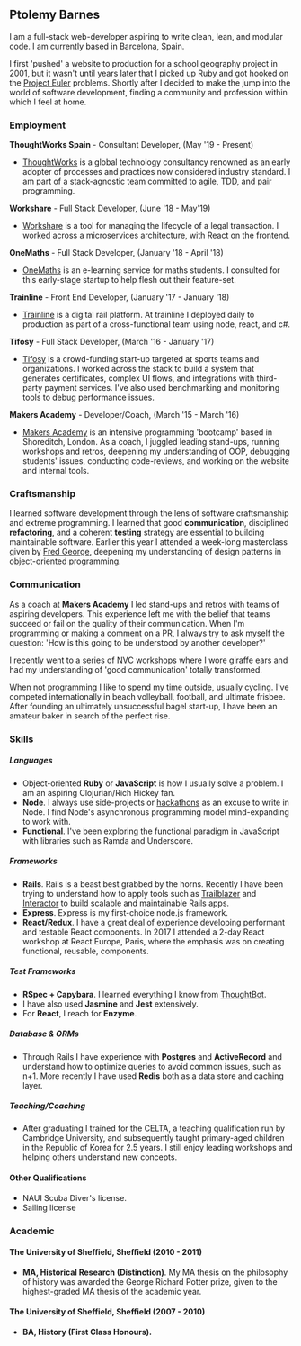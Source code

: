 ## Ptolemy Barnes
I am a full-stack web-developer aspiring to write clean, lean, and modular code. I am currently based in Barcelona, Spain.

I first 'pushed' a website to production for a school geography project in 2001, but it wasn't until years later that I picked up Ruby and got hooked on the [Project Euler](https://projecteuler.net/) problems. Shortly after I decided to make the jump into the world of software development, finding a community and profession within which I feel at home.

### Employment
**ThoughtWorks Spain** - Consultant Developer, (May '19 - Present)
- [ThoughtWorks](https://www.thoughtworks.com/) is a global technology consultancy renowned as an early adopter of processes and practices now considered industry standard. I am part of a stack-agnostic team committed to agile, TDD, and pair programming.

**Workshare** - Full Stack Developer, (June '18 - May'19)
- [Workshare](https://www.workshare.com/) is a tool for managing the lifecycle of a legal transaction. I worked across a microservices architecture, with React on the frontend.

**OneMaths** - Full Stack Developer, (January '18 - April '18)
- [OneMaths](https://onemaths.com) is an e-learning service for maths students. I consulted for this early-stage startup to help flesh out their feature-set.

**Trainline** - Front End Developer, (January '17 - January '18)
- [Trainline](https://trainline.com) is a digital rail platform. At trainline I deployed daily to production as part of a cross-functional team using node, react, and c#.

**Tifosy** - Full Stack Developer, (March '16 - January '17)
- [Tifosy](https://tifosy.com) is a crowd-funding start-up targeted at sports teams and organizations. I worked across the stack to build a system that generates certificates, complex UI flows, and integrations with third-party payment services. I've also used benchmarking and monitoring tools to debug performance issues.

**Makers Academy** - Developer/Coach, (March '15 - March '16)
- [Makers Academy](http://www.makersacademy.com/) is an intensive programming 'bootcamp' based in Shoreditch, London. As a coach, I juggled leading stand-ups, running workshops and retros, deepening my understanding of OOP, debugging students' issues, conducting code-reviews, and working on the website and internal tools.

### Craftsmanship
I learned software development through the lens of software craftsmanship and extreme programming. I learned that good **communication**, disciplined **refactoring**, and a coherent  **testing** strategy are essential to building maintainable software. Earlier this year I attended a week-long masterclass given by [Fred George](https://www.linkedin.com/in/fred-george-5965b5), deepening my understanding of design patterns in object-oriented programming.

### Communication
As a coach at **Makers Academy** I led stand-ups and retros with teams of aspiring developers. This experience left me with the belief that teams succeed or fail on the quality of their communication. When I'm programming or making a comment on a PR, I always try to ask myself the question: 'How is this going to be understood by another developer?'

I recently went to a series of [NVC](https://en.wikipedia.org/wiki/Nonviolent_Communication) workshops where I wore giraffe ears and had my understanding of 'good communication' totally transformed.

When not programming I like to spend my time outside, usually cycling. I've competed internationally in beach volleyball, football, and ultimate frisbee. After founding an ultimately unsuccessful bagel start-up, I have been an amateur baker in search of the perfect rise.

### Skills
##### **Languages**

- Object-oriented **Ruby** or **JavaScript** is how I usually solve a problem. I am an aspiring Clojurian/Rich Hickey fan.
- **Node**. I always use side-projects or [hackathons](https://github.com/ptolemybarnes/frontliners-api) as an excuse to write in Node. I find Node's asynchronous programming model mind-expanding to work with.
- **Functional**. I've been exploring the functional paradigm in JavaScript with libraries such as Ramda and Underscore.

##### **Frameworks**
- **Rails**. Rails is a beast best grabbed by the horns. Recently I have been trying to understand how to apply tools such as [Trailblazer](https://github.com/apotonick/trailblazer) and [Interactor](https://github.com/collectiveidea/interactor) to build scalable and maintainable Rails apps.
- **Express**. Express is my first-choice node.js framework.
- **React/Redux**. I have a great deal of experience developing performant and testable React components. In 2017 I attended a 2-day React workshop at React Europe, Paris, where the emphasis was on creating functional, reusable, components. 

##### **Test Frameworks**
- **RSpec + Capybara**. I learned everything I know from [ThoughtBot](https://robots.thoughtbot.com/).
- I have also used **Jasmine** and **Jest** extensively.
- For **React**, I reach for **Enzyme**.

##### Database & ORMs
- Through Rails I have experience with **Postgres** and **ActiveRecord** and understand how to optimize queries to avoid common issues, such as n+1. More recently I have used **Redis** both as a data store and caching layer.

##### Teaching/Coaching
- After graduating I trained for the CELTA, a teaching qualification run by Cambridge University, and subsequently taught primary-aged children in the Republic of Korea for 2.5 years. I still enjoy leading workshops and helping others understand new concepts.

#### Other Qualifications
- NAUI Scuba Diver's license.
- Sailing license

### Academic

#### The University of Sheffield, Sheffield (2010 - 2011)
- **MA, Historical Research (Distinction)**. My MA thesis on the philosophy of history was awarded the
George Richard Potter prize, given to the highest-graded MA thesis of the academic year.

#### The University of Sheffield, Sheffield (2007 - 2010)
- **BA, History (First Class Honours).**
